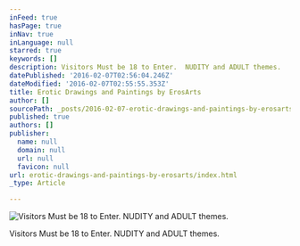 ```yaml
---
inFeed: true
hasPage: true
inNav: true
inLanguage: null
starred: true
keywords: []
description: Visitors Must be 18 to Enter.  NUDITY and ADULT themes.
datePublished: '2016-02-07T02:56:04.246Z'
dateModified: '2016-02-07T02:55:55.353Z'
title: Erotic Drawings and Paintings by ErosArts
author: []
sourcePath: _posts/2016-02-07-erotic-drawings-and-paintings-by-erosarts.md
published: true
authors: []
publisher:
  name: null
  domain: null
  url: null
  favicon: null
url: erotic-drawings-and-paintings-by-erosarts/index.html
_type: Article

---
```

![Visitors Must be 18 to Enter.  NUDITY and ADULT themes.](https://s3-us-west-2.amazonaws.com/the-grid-img/p/be8fba106232167eeb4f98856d04f331e6969ef9.jpg)

Visitors Must be 18 to Enter.  NUDITY and ADULT themes.